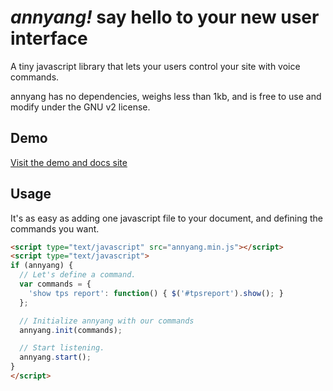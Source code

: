 *annyang!* say hello to your new user interface
===============================================

A tiny javascript library that lets your users control your site with voice commands.

annyang has no dependencies, weighs less than 1kb, and is free to use and modify under the GNU v2 license.

Demo
----
[Visit the demo and docs site](http://www.talater.com/annyang)

Usage
-----
It's as easy as adding one javascript file to your document, and defining the commands you want.
````html
<script type="text/javascript" src="annyang.min.js"></script>
<script type="text/javascript">
if (annyang) {
  // Let's define a command.
  var commands = {
    'show tps report': function() { $('#tpsreport').show(); }
  };

  // Initialize annyang with our commands
  annyang.init(commands);

  // Start listening.
  annyang.start();
}
</script>
````
